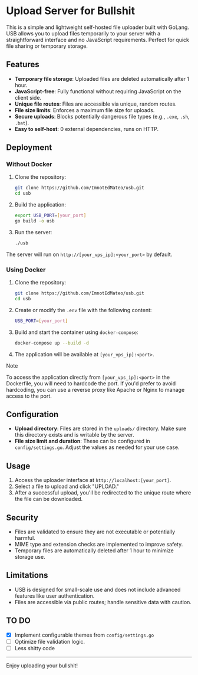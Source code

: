 # Upload Server for Bullshit

This is a simple and lightweight self-hosted file uploader built with GoLang. USB allows you to upload files temporarily to your server with a straightforward interface and no JavaScript requirements. Perfect for quick file sharing or temporary storage.

## Features

- **Temporary file storage**: Uploaded files are deleted automatically after 1 hour.
- **JavaScript-free**: Fully functional without requiring JavaScript on the client side.
- **Unique file routes**: Files are accessible via unique, random routes.
- **File size limits**: Enforces a maximum file size for uploads.
- **Secure uploads**: Blocks potentially dangerous file types (e.g., `.exe`, `.sh`, `.bat`).
- **Easy to self-host**: 0 external dependencies, runs on HTTP.

## Deployment

### Without Docker

1. Clone the repository:
   ```bash
   git clone https://github.com/ImnotEdMateo/usb.git
   cd usb
   ```

2. Build the application:
   ```bash
   export USB_PORT=[your_port]
   go build -o usb
   ```

3. Run the server:
   ```bash
   ./usb
   ```

The server will run on `http://[your_vps_ip]:<your_port>` by default.

### Using Docker

1. Clone the repository:
   ```bash
   git clone https://github.com/ImnotEdMateo/usb.git
   cd usb
   ```

2. Create or modify the `.env` file with the following content:
   ```bash
   USB_PORT=[your_port]
   ```

3. Build and start the container using `docker-compose`:
   ```bash
   docker-compose up --build -d
   ```

4. The application will be available at `[your_vps_ip]:<port>`. 

> [!NOTE]  
> To access the application directly from `[your_vps_ip]:<port>` in the Dockerfile, you will need to hardcode the port. If you'd prefer to avoid hardcoding, you can use a reverse proxy like Apache or Nginx to manage access to the port.

## Configuration

- **Upload directory**: Files are stored in the `uploads/` directory. Make sure this directory exists and is writable by the server.
- **File size limit and duration**: These can be configured in `config/settings.go`. Adjust the values as needed for your use case.

## Usage

1. Access the uploader interface at `http://localhost:[your_port]`.
2. Select a file to upload and click "UPLOAD."
3. After a successful upload, you'll be redirected to the unique route where the file can be downloaded.

## Security

- Files are validated to ensure they are not executable or potentially harmful.
- MIME type and extension checks are implemented to improve safety.
- Temporary files are automatically deleted after 1 hour to minimize storage use.

## Limitations

- USB is designed for small-scale use and does not include advanced features like user authentication.
- Files are accessible via public routes; handle sensitive data with caution.

## TO DO

- [x] Implement configurable themes from `config/settings.go`
- [ ] Optimize file validation logic.
- [ ] Less shitty code

---

Enjoy uploading your bullshit!
